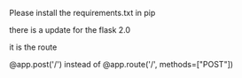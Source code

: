 Please install the requirements.txt in pip 

there is a update for the flask 2.0

it is the route

@app.post('/') instead of @app.route('/', methods=["POST"])